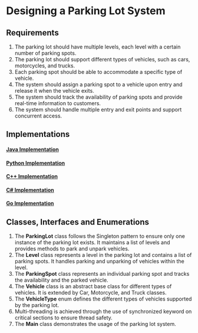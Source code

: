 # Designing a Parking Lot System

## Requirements
1. The parking lot should have multiple levels, each level with a certain number of parking spots.
2. The parking lot should support different types of vehicles, such as cars, motorcycles, and trucks.
3. Each parking spot should be able to accommodate a specific type of vehicle.
4. The system should assign a parking spot to a vehicle upon entry and release it when the vehicle exits.
5. The system should track the availability of parking spots and provide real-time information to customers.
6. The system should handle multiple entry and exit points and support concurrent access.

## Implementations
#### [Java Implementation](../solutions/java/src/parkinglot/) 
#### [Python Implementation](../solutions/python/parkinglot/)
#### [C++ Implementation](../solutions/c++/parkinglot/)
#### [C# Implementation](../solutions/c%23/ParkingLot/)
#### [Go Implementation](../solutions/golang/parkinglot/)

## Classes, Interfaces and Enumerations
1. The **ParkingLot** class follows the Singleton pattern to ensure only one instance of the parking lot exists. It maintains a list of levels and provides methods to park and unpark vehicles.
2. The **Level** class represents a level in the parking lot and contains a list of parking spots. It handles parking and unparking of vehicles within the level.
3. The **ParkingSpot** class represents an individual parking spot and tracks the availability and the parked vehicle.
4. The **Vehicle** class is an abstract base class for different types of vehicles. It is extended by Car, Motorcycle, and Truck classes.
5. The **VehicleType** enum defines the different types of vehicles supported by the parking lot.
6. Multi-threading is achieved through the use of synchronized keyword on critical sections to ensure thread safety.
7. The **Main** class demonstrates the usage of the parking lot system.